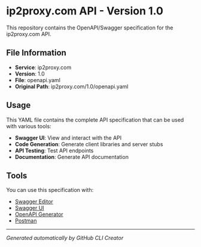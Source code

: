 # ip2proxy.com API - Version 1.0

This repository contains the OpenAPI/Swagger specification for the ip2proxy.com API.

## File Information

- **Service**: ip2proxy.com
- **Version**: 1.0
- **File**: openapi.yaml
- **Original Path**: ip2proxy.com/1.0/openapi.yaml

## Usage

This YAML file contains the complete API specification that can be used with various tools:

- **Swagger UI**: View and interact with the API
- **Code Generation**: Generate client libraries and server stubs
- **API Testing**: Test API endpoints
- **Documentation**: Generate API documentation

## Tools

You can use this specification with:

- [Swagger Editor](https://editor.swagger.io/)
- [Swagger UI](https://swagger.io/tools/swagger-ui/)
- [OpenAPI Generator](https://openapi-generator.tech/)
- [Postman](https://www.postman.com/)

---

*Generated automatically by GitHub CLI Creator*
